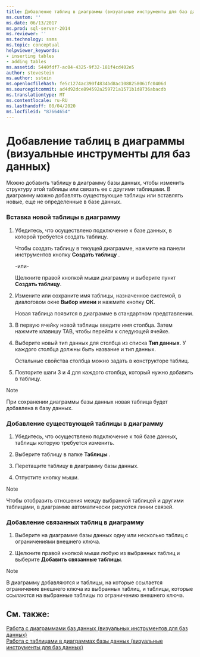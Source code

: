 ```yaml
---
title: Добавление таблиц в диаграммы (визуальные инструменты для баз данных) | Документация Майкрософт
ms.custom: ''
ms.date: 06/13/2017
ms.prod: sql-server-2014
ms.reviewer: ''
ms.technology: ssms
ms.topic: conceptual
helpviewer_keywords:
- inserting tables
- adding tables
ms.assetid: 5440fdf7-ac04-4325-9f32-181f4cd402e5
author: stevestein
ms.author: sstein
ms.openlocfilehash: fe5c1274ac390f4834bd8ac1088258061fc0406d
ms.sourcegitcommit: ad4d92dce894592a259721a1571b1d8736abacdb
ms.translationtype: MT
ms.contentlocale: ru-RU
ms.lasthandoff: 08/04/2020
ms.locfileid: "87664654"
---
```

# <a name="add-tables-to-diagrams-visual-database-tools"></a>Добавление таблиц в диаграммы (визуальные инструменты для баз данных)
  Можно добавить таблицу в диаграмму базы данных, чтобы изменить структуру этой таблицы или связать ее с другими таблицами. В диаграмму можно добавлять существующие таблицы или вставлять новые, еще не определенные в базе данных.  
  
### <a name="to-insert-a-new-table-into-a-diagram"></a>Вставка новой таблицы в диаграмму  
  
1.  Убедитесь, что осуществлено подключение к базе данных, в которой требуется создать таблицу.  
  
     Чтобы создать таблицу в текущей диаграмме, нажмите на панели инструментов кнопку **Создать таблицу** .  
  
     -или-  
  
     Щелкните правой кнопкой мыши диаграмму и выберите пункт **Создать таблицу**.  
  
2.  Измените или сохраните имя таблицы, назначенное системой, в диалоговом окне **Выбор имени** и нажмите кнопку **ОК**.  
  
     Новая таблица появится в диаграмме в стандартном представлении.  
  
3.  В первую ячейку новой таблицы введите имя столбца. Затем нажмите клавишу TAB, чтобы перейти к следующей ячейке.  
  
4.  Выберите новый тип данных для столбца из списка **Тип данных**. У каждого столбца должны быть название и тип данных.  
  
     Остальные свойства столбца можно задать в конструкторе таблиц.  
  
5.  Повторите шаги 3 и 4 для каждого столбца, который нужно добавить в таблицу.  
  
> [!NOTE]  
>  При сохранении диаграммы базы данных новая таблица будет добавлена в базу данных.  
  
### <a name="to-add-an-existing-table-to-a-diagram"></a>Добавление существующей таблицы в диаграмму  
  
1.  Убедитесь, что осуществлено подключение к той базе данных, таблицы которую требуется изменить.  
  
2.  Выберите таблицу в папке **Таблицы** .  
  
3.  Перетащите таблицу в диаграмму базы данных.  
  
4.  Отпустите кнопку мыши.  
  
> [!NOTE]  
>  Чтобы отобразить отношения между выбранной таблицей и другими таблицами, в диаграмме автоматически рисуются линии связей.  
  
### <a name="to-add-related-tables-to-a-diagram"></a>Добавление связанных таблиц в диаграмму  
  
1.  Выберите на диаграмме базы данных одну или несколько таблиц с ограничениями внешнего ключа.  
  
2.  Щелкните правой кнопкой мыши любую из выбранных таблиц и выберите **Добавить связанные таблицы**.  
  
> [!NOTE]  
>  В диаграмму добавляются и таблицы, на которые ссылается ограничение внешнего ключа из выбранных таблиц, и таблицы, которые ссылаются на выбранные таблицы по ограничению внешнего ключа.  
  
## <a name="see-also"></a>См. также:  
 [Работа с диаграммами баз данных &#40;визуальных инструментов для баз данных&#41;](visual-database-tools.md)   
 [Работа с таблицами в диаграммах базы данных (визуальные инструменты для баз данных)](work-with-tables-in-database-diagram-visual-database-tools.md)  
  
  
